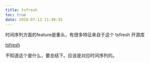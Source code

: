 ```yaml
---
title: tsfresh
toc: true
date: 2018-07-13 11:49:35
---
```

时间序列方面的feature是重头，有很多特征来自于这个 tsfresh 开源库



[tsfresh](http://tsfresh.readthedocs.io/en/latest/#)


不知道这个是什么，要总结下。应该是对应时间序列的。
